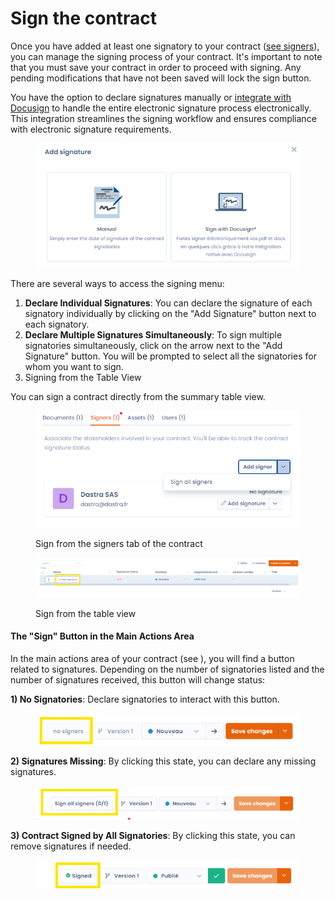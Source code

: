 # Sign the contract

Once you have added at least one signatory to your contract ([see signers](signers.md)), you can manage the signing process of your contract. It's important to note that you must save your contract in order to proceed with signing. Any pending modifications that have not been saved will lock the sign button.

You have the option to declare signatures manually or [integrate with Docusign](docusign-integration.md) to handle the entire electronic signature process electronically. This integration streamlines the signing workflow and ensures compliance with electronic signature requirements.

<figure><img src="../../.gitbook/assets/image (16).png" alt=""><figcaption></figcaption></figure>

There are several ways to access the signing menu:

1. **Declare Individual Signatures**: You can declare the signature of each signatory individually by clicking on the "Add Signature" button next to each signatory.
2. **Declare Multiple Signatures Simultaneously**: To sign multiple signatories simultaneously, click on the arrow next to the "Add Signature" button. You will be prompted to select all the signatories for whom you want to sign.
3. Signing from the Table View

You can sign a contract directly from the summary table view.

<figure><img src="../../.gitbook/assets/image (17).png" alt=""><figcaption><p>Sign from the signers tab of the contract</p></figcaption></figure>

<figure><img src="../../.gitbook/assets/image (18).png" alt=""><figcaption><p>Sign from the table view</p></figcaption></figure>

#### The "Sign" Button in the Main Actions Area

In the main actions area of your contract (see ), you will find a button related to signatures. Depending on the number of signatories listed and the number of signatures received, this button will change status:

**1) No Signatories**: Declare signatories to interact with this button.

<figure><img src="../../.gitbook/assets/image (19).png" alt=""><figcaption></figcaption></figure>

**2) Signatures Missing**: By clicking this state, you can declare any missing signatures.

<figure><img src="../../.gitbook/assets/image (20).png" alt=""><figcaption></figcaption></figure>

**3) Contract Signed by All Signatories**: By clicking this state, you can remove signatures if needed.

<figure><img src="../../.gitbook/assets/image (21).png" alt=""><figcaption></figcaption></figure>
